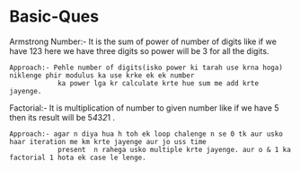 # Basic-Ques
Armstrong Number:-  It is the sum of power of number of digits like if we have 123 here we have three digits so power will be 3 for all the digits.

    Approach:- Pehle number of digits(isko power ki tarah use krna hoga) niklenge phir modulus ka use krke ek ek number 
                ka power lga kr calculate krte hue sum me add krte jayenge.


Factorial:-  It is multiplication of number to given number like if we have 5 then its result will be 5*4*3*2*1 .
    
    Approach:- agar n diya hua h toh ek loop chalenge n se 0 tk aur usko haar iteration me km krte jayenge aur jo uss time 
                present  n rahega usko multiple krte jayenge. aur o & 1 ka factorial 1 hota ek case le lenge.
    




